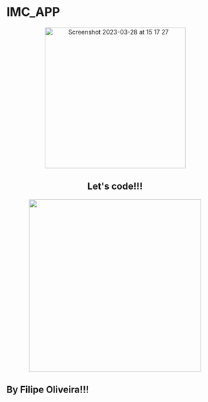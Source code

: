 # IMC_APP

<div align="center">
<img width="327" alt="Screenshot 2023-03-28 at 15 17 27" src="https://user-images.githubusercontent.com/126712425/228275938-0906a133-651f-49eb-9e2f-0e2a0c7f530f.png" width="700px" />
</div>

<div align="center">
<h2>Let's code!!!</h2>
<img src="https://media.giphy.com/media/LmNwrBhejkK9EFP504/giphy.gif" width="400px" />
</div>

<h2>By Filipe Oliveira!!!</h2>
